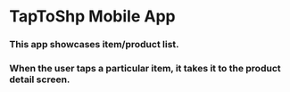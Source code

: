 # TapToShp Mobile App
### This app showcases item/product list.
### When the user taps a particular item, it takes it to the product detail screen.



